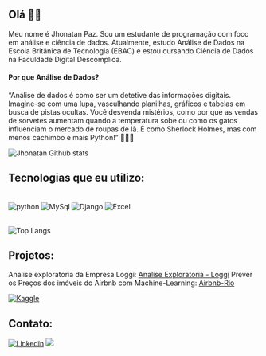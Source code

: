 ## Olá 👋🧐


Meu nome é Jhonatan Paz. Sou um estudante de programação com foco em análise e ciência de dados. Atualmente, estudo Análise de Dados na Escola Britânica de Tecnologia (EBAC) e estou cursando Ciência de Dados na Faculdade Digital Descomplica.




#### Por que Análise de Dados?
“Análise de dados é como ser um detetive das informações digitais. Imagine-se com uma lupa, vasculhando planilhas, gráficos e tabelas em busca de pistas ocultas. Você desvenda mistérios, como por que as vendas de sorvetes aumentam quando a temperatura sobe ou como os gatos influenciam o mercado de roupas de lã. É como Sherlock Holmes, mas com menos cachimbo e mais Python!” 🕵️‍♂️🐍


![Jhonatan Github stats](https://github-readme-stats.vercel.app/api?username=jhonatanpaz95&show_icons=true&theme=highcontrast)




## Tecnologias que eu utilizo:

<div style="display: inline_block"><br/>
  <img align="center" alt="python" src="https://img.shields.io/badge/Python-14354C?style=for-the-badge&logo=python&logoColor=white" />
  <img align="center" alt="MySql" src="https://img.shields.io/badge/MySQL-00000F?style=for-the-badge&logo=mysql&logoColor=white" />
  <img align="center" alt="Django" src="https://img.shields.io/badge/Django-092E20?style=for-the-badge&logo=django&logoColor=white" />
  <img align="center" alt="Excel" src="https://img.shields.io/badge/Microsoft_Excel-217346?style=for-the-badge&logo=microsoft-excel&logoColor=white" />
</div><br/>

![Top Langs](https://github-readme-stats.vercel.app/api/top-langs/?username=jhonatanpaz95&layout=compact)

## Projetos:


Analise exploratoria da Empresa Loggi: [Analise Exploratoria - Loggi](https://github.com/jhonatanpaz95/Analise-Exploratoria-de-dados-Loggi)
Prever os Preços dos imóveis do Airbnb com Machine-Learning: [Airbnb-Rio](https://github.com/jhonatanpaz95/Airbnb-Rio/blob/main/airbnb-rio.ipynb)


[![Kaggle](https://img.shields.io/badge/Kaggle-20BEFF?style=for-the-badge&logo=Kaggle&logoColor=white)](https://www.kaggle.com/jhonatanpazz)

## Contato:

[![Linkedin](https://img.shields.io/badge/LinkedIn-0077B5?style=for-the-badge&logo=linkedin&logoColor=white)](https://www.linkedin.com/in/jhonatan-paz/)
<a href="mailto:jhonatanpaaz@gmail.com"><img src="https://img.shields.io/badge/Gmail-D14836?style=for-the-badge&logo=gmail&logoColor=white" target="_blank"></a>

